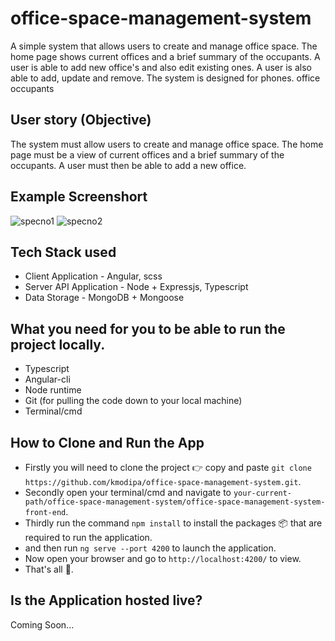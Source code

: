 # office-space-management-system
A simple system that allows users to create and manage office space. The home page shows current offices and a brief summary of the occupants. A user is able to add new office's and also edit existing ones. A user is also able to add, update and remove. The system is designed for phones. office occupants

## User story (Objective)
The system must allow users to create and manage office space. The home page must be a view of current offices and a brief summary of the occupants. A user must then be able to add a new office. 

## Example Screenshort

![specno1](https://user-images.githubusercontent.com/18338191/153911433-3b05193a-b99e-485a-8473-8581fb2f8713.png)
![specno2](https://user-images.githubusercontent.com/18338191/153911441-19f3ff14-88fd-4f21-9fac-4076e1bc86cd.png)

## Tech Stack used

* Client Application - Angular, scss
* Server API Application - Node + Expressjs, Typescript
* Data Storage - MongoDB + Mongoose

## What you need for you to be able to run the project locally.

* Typescript
* Angular-cli
* Node runtime
* Git (for pulling the code down to your local machine)
* Terminal/cmd

## How to Clone and Run the App
- Firstly you will need to clone the project :point_right: copy and paste `git clone https://github.com/kmodipa/office-space-management-system.git`.
- Secondly open your terminal/cmd and navigate to `your-current-path/office-space-management-system/office-space-management-system-front-end`.
- Thirdly run the command `npm install` to install the packages 📦  that are required to run the application.
- and then run `ng serve --port 4200` to launch the application.
- Now open your browser and go to `http://localhost:4200/` to view.
- That's all :slightly_smiling_face:.

## Is the Application hosted live?
Coming Soon...
